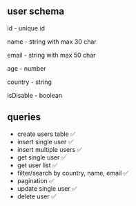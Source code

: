 ## user schema

id - unique id

name - string with max 30 char

email - string with max 50 char

age - number

country - string

isDisable - boolean

## queries

- create users table ✅
- insert single user ✅
- insert multiple users ✅
- get single user ✅
- get user list ✅
- filter/search by country, name, email ✅
- pagination ✅
- update single user ✅
- delete user ✅

